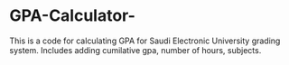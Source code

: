 # GPA-Calculator-
This is a code for calculating GPA for Saudi Electronic University grading system. Includes adding cumilative gpa, number of hours, subjects.
